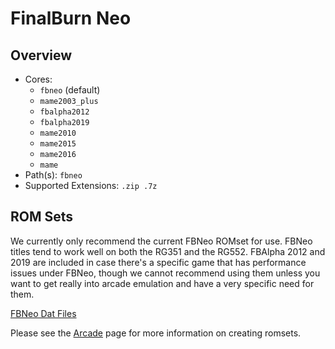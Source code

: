 # FinalBurn Neo

## Overview

- Cores:
  - `fbneo` (default)
  - `mame2003_plus`
  - `fbalpha2012`
  - `fbalpha2019`
  - `mame2010`
  - `mame2015`
  - `mame2016`
  - `mame`
- Path(s): `fbneo`
- Supported Extensions: `.zip .7z`

## ROM Sets

We currently only recommend the current FBNeo ROMset for use. FBNeo titles tend to work well on both the RG351 and the RG552. FBAlpha 2012 and 2019 are included in case there's a specific game that has performance issues under FBNeo, though we cannot recommend using them unless you want to get really into arcade emulation and have a very specific need for them.

[FBNeo Dat Files](https://github.com/libretro/FBNeo/tree/master/dats/)

Please see the [Arcade](/guides/arcade) page for more information on creating romsets.

